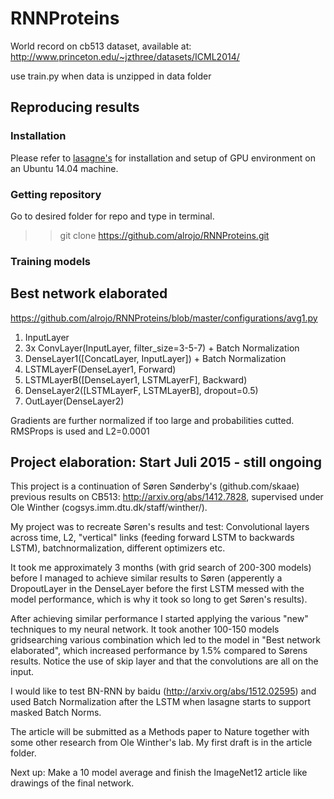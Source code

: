 # RNNProteins
World record on cb513 dataset, available at:
http://www.princeton.edu/~jzthree/datasets/ICML2014/

use train.py when data is unzipped in data folder

## Reproducing results

### Installation
Please refer to [lasagne's](https://github.com/Lasagne/Lasagne/wiki/From-Zero-to-Lasagne-on-Ubuntu-14.04) for installation and setup of GPU environment on an Ubuntu 14.04 machine.


### Getting repository
Go to desired folder for repo and type in terminal.
>> git clone https://github.com/alrojo/RNNProteins.git

### Training models


## Best network elaborated
https://github.com/alrojo/RNNProteins/blob/master/configurations/avg1.py

1. InputLayer
2. 3x ConvLayer(InputLayer, filter_size=3-5-7) + Batch Normalization
4. DenseLayer1([ConcatLayer, InputLayer]) + Batch Normalization
5. LSTMLayerF(DenseLayer1, Forward)
6. LSTMLayerB([DenseLayer1, LSTMLayerF], Backward)
7. DenseLayer2([LSTMLayerF, LSTMLayerB], dropout=0.5)
8. OutLayer(DenseLayer2)

Gradients are further normalized if too large and probabilities cutted. RMSProps is used and L2=0.0001

## Project elaboration: Start Juli 2015 - still ongoing

This project is a continuation of Søren Sønderby's (github.com/skaae) previous results on CB513: http://arxiv.org/abs/1412.7828, supervised under Ole Winther (cogsys.imm.dtu.dk/staff/winther/).

My project was to recreate Søren's results and test: Convolutional layers across time, L2, "vertical" links (feeding forward LSTM to backwards LSTM), batchnormalization, different optimizers etc.

It took me approximately 3 months (with grid search of 200-300 models) before I managed to achieve similar results to Søren (apperently a DropoutLayer in the DenseLayer before the first LSTM messed with the model performance, which is why it took so long to get Søren's results).

After achieving similar performance I started applying the various "new" techniques to my neural network. It took another 100-150 models gridsearching various combination which led to the model in "Best network elaborated", which increased performance by 1.5% compared to Sørens results. Notice the use of skip layer and that the convolutions are all on the input.

I would like to test BN-RNN by baidu (http://arxiv.org/abs/1512.02595) and used Batch Normalization after the LSTM when lasagne starts to support masked Batch Norms.

The article will be submitted as a Methods paper to Nature together with some other research from Ole Winther's lab. My first draft is in the article folder.

Next up: Make a 10 model average and finish the ImageNet12 article like drawings of the final network.
